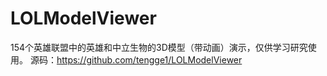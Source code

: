 # LOLModelViewer
154个英雄联盟中的英雄和中立生物的3D模型（带动画）演示，仅供学习研究使用。
源码：https://github.com/tengge1/LOLModelViewer
